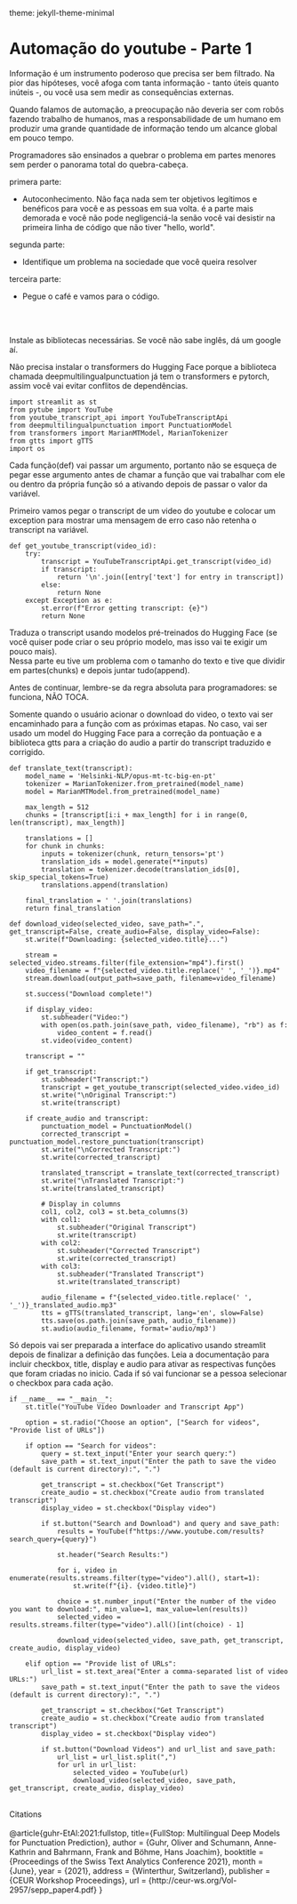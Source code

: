 theme: jekyll-theme-minimal

# Automação do youtube - Parte 1

Informação é um instrumento poderoso que precisa ser bem filtrado. 
Na pior das hipóteses, você afoga com tanta informação - tanto úteis quanto inúteis -,
ou você usa sem medir as consequências externas.  

Quando falamos de automação, a preocupação não deveria ser com robôs fazendo trabalho de humanos,
mas a responsabilidade de um humano em produzir uma grande quantidade de informação tendo um alcance global em pouco tempo.

Programadores são ensinados a quebrar o problema em partes menores sem perder o panorama total do quebra-cabeça.

primera parte:
- Autoconhecimento. Não faça nada sem ter objetivos legítimos e benéficos para você e as pessoas em sua volta.
é a parte mais demorada e você não pode negligenciá-la senão você vai desistir na primeira linha de código que não tiver "hello, world".

segunda parte:
- Identifique um problema na sociedade que você queira resolver


terceira parte:
- Pegue o café e vamos para o código.
<br />
<br />


Instale as bibliotecas necessárias. Se você não sabe inglês, dá um google aí.

Não precisa instalar o transformers do Hugging Face porque a biblioteca chamada deepmultilingualpunctuation
já tem o transformers e pytorch, assim você vai evitar conflitos de dependências.




```
import streamlit as st
from pytube import YouTube
from youtube_transcript_api import YouTubeTranscriptApi
from deepmultilingualpunctuation import PunctuationModel
from transformers import MarianMTModel, MarianTokenizer
from gtts import gTTS
import os
```

Cada função(def) vai passar um argumento, portanto não se esqueça de pegar esse argumento antes de chamar a função 
que vai trabalhar com ele ou dentro da própria função só a ativando depois de passar o valor da variável.

Primeiro vamos pegar o transcript de um video do youtube e colocar um exception para mostrar uma mensagem de erro caso não retenha o transcript na variável.


```
def get_youtube_transcript(video_id):
    try:
        transcript = YouTubeTranscriptApi.get_transcript(video_id)
        if transcript:
            return '\n'.join([entry['text'] for entry in transcript])
        else:
            return None
    except Exception as e:
        st.error(f"Error getting transcript: {e}")
        return None
```

Traduza o transcript usando modelos pré-treinados do Hugging Face (se você quiser pode criar o seu próprio modelo, mas isso vai te exigir um pouco mais).<br />
Nessa parte eu tive um problema com o tamanho do texto e tive que dividir em partes(chunks) e depois juntar tudo(append).

Antes de continuar, lembre-se da regra absoluta para programadores: se funciona, NÃO TOCA.

Somente quando o usuário acionar o download do video, o texto vai ser encaminhado para a função com as próximas etapas.
No caso, vai ser usado um model do Hugging Face para a correção da pontuação e a biblioteca gtts para a criação do audio a partir do transcript traduzido e corrigido.


```
def translate_text(transcript):
    model_name = 'Helsinki-NLP/opus-mt-tc-big-en-pt'
    tokenizer = MarianTokenizer.from_pretrained(model_name)
    model = MarianMTModel.from_pretrained(model_name)

    max_length = 512
    chunks = [transcript[i:i + max_length] for i in range(0, len(transcript), max_length)]

    translations = []
    for chunk in chunks:
        inputs = tokenizer(chunk, return_tensors='pt')
        translation_ids = model.generate(**inputs)
        translation = tokenizer.decode(translation_ids[0], skip_special_tokens=True)
        translations.append(translation)

    final_translation = ' '.join(translations)
    return final_translation
```


```
def download_video(selected_video, save_path=".", get_transcript=False, create_audio=False, display_video=False):
    st.write(f"Downloading: {selected_video.title}...")
    
    stream = selected_video.streams.filter(file_extension="mp4").first()
    video_filename = f"{selected_video.title.replace(' ', '_')}.mp4"
    stream.download(output_path=save_path, filename=video_filename)

    st.success("Download complete!")

    if display_video:
        st.subheader("Video:")
        with open(os.path.join(save_path, video_filename), "rb") as f:
            video_content = f.read()
        st.video(video_content)

    transcript = ""

    if get_transcript:
        st.subheader("Transcript:")
        transcript = get_youtube_transcript(selected_video.video_id)
        st.write("\nOriginal Transcript:")
        st.write(transcript)

    if create_audio and transcript:
        punctuation_model = PunctuationModel()
        corrected_transcript = punctuation_model.restore_punctuation(transcript)
        st.write("\nCorrected Transcript:")
        st.write(corrected_transcript)

        translated_transcript = translate_text(corrected_transcript)
        st.write("\nTranslated Transcript:")
        st.write(translated_transcript)

        # Display in columns
        col1, col2, col3 = st.beta_columns(3)
        with col1:
            st.subheader("Original Transcript")
            st.write(transcript)
        with col2:
            st.subheader("Corrected Transcript")
            st.write(corrected_transcript)
        with col3:
            st.subheader("Translated Transcript")
            st.write(translated_transcript)

        audio_filename = f"{selected_video.title.replace(' ', '_')}_translated_audio.mp3"
        tts = gTTS(translated_transcript, lang='en', slow=False)
        tts.save(os.path.join(save_path, audio_filename))
        st.audio(audio_filename, format='audio/mp3')
```


Só depois vai ser preparada a interface do aplicativo usando streamlit depois de finalizar a definição das funções.
Leia a documentação para incluir checkbox, title, display e audio para ativar as respectivas funções que foram criadas no inicio. 
Cada if só vai funcionar se a pessoa selecionar o checkbox para cada ação.


```
if __name__ == "__main__":
    st.title("YouTube Video Downloader and Transcript App")

    option = st.radio("Choose an option", ["Search for videos", "Provide list of URLs"])

    if option == "Search for videos":
        query = st.text_input("Enter your search query:")
        save_path = st.text_input("Enter the path to save the video (default is current directory):", ".")
        
        get_transcript = st.checkbox("Get Transcript")
        create_audio = st.checkbox("Create audio from translated transcript")
        display_video = st.checkbox("Display video")

        if st.button("Search and Download") and query and save_path:
            results = YouTube(f"https://www.youtube.com/results?search_query={query}")

            st.header("Search Results:")
            
            for i, video in enumerate(results.streams.filter(type="video").all(), start=1):
                st.write(f"{i}. {video.title}")

            choice = st.number_input("Enter the number of the video you want to download:", min_value=1, max_value=len(results))
            selected_video = results.streams.filter(type="video").all()[int(choice) - 1]

            download_video(selected_video, save_path, get_transcript, create_audio, display_video)

    elif option == "Provide list of URLs":
        url_list = st.text_area("Enter a comma-separated list of video URLs:")
        save_path = st.text_input("Enter the path to save the videos (default is current directory):", ".")
        
        get_transcript = st.checkbox("Get Transcript")
        create_audio = st.checkbox("Create audio from translated transcript")
        display_video = st.checkbox("Display video")

        if st.button("Download Videos") and url_list and save_path:
            url_list = url_list.split(",")
            for url in url_list:
                selected_video = YouTube(url)
                download_video(selected_video, save_path, get_transcript, create_audio, display_video)
```
<br />
Citations
<br />
<br />
@article{guhr-EtAl:2021:fullstop,
  title={FullStop: Multilingual Deep Models for Punctuation Prediction},
  author    = {Guhr, Oliver  and  Schumann, Anne-Kathrin  and  Bahrmann, Frank  and  Böhme, Hans Joachim},
  booktitle      = {Proceedings of the Swiss Text Analytics Conference 2021},
  month          = {June},
  year           = {2021},
  address        = {Winterthur, Switzerland},
  publisher      = {CEUR Workshop Proceedings},  
  url       = {http://ceur-ws.org/Vol-2957/sepp_paper4.pdf}
}

